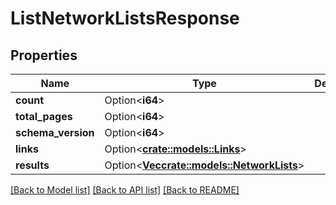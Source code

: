 # ListNetworkListsResponse

## Properties

Name | Type | Description | Notes
------------ | ------------- | ------------- | -------------
**count** | Option<**i64**> |  | [optional]
**total_pages** | Option<**i64**> |  | [optional]
**schema_version** | Option<**i64**> |  | [optional]
**links** | Option<[**crate::models::Links**](Links.md)> |  | [optional]
**results** | Option<[**Vec<crate::models::NetworkLists>**](NetworkLists.md)> |  | [optional]

[[Back to Model list]](../README.md#documentation-for-models) [[Back to API list]](../README.md#documentation-for-api-endpoints) [[Back to README]](../README.md)


